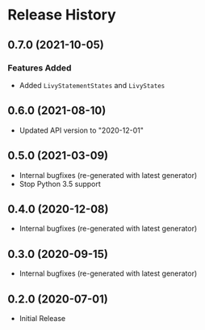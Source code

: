 # Release History

## 0.7.0 (2021-10-05)

### Features Added

- Added `LivyStatementStates` and `LivyStates`

## 0.6.0 (2021-08-10)

- Updated API version to "2020-12-01"

## 0.5.0 (2021-03-09)

- Internal bugfixes (re-generated with latest generator)
- Stop Python 3.5 support

## 0.4.0 (2020-12-08)

- Internal bugfixes (re-generated with latest generator)

## 0.3.0 (2020-09-15)

- Internal bugfixes (re-generated with latest generator)

## 0.2.0 (2020-07-01)

- Initial Release
